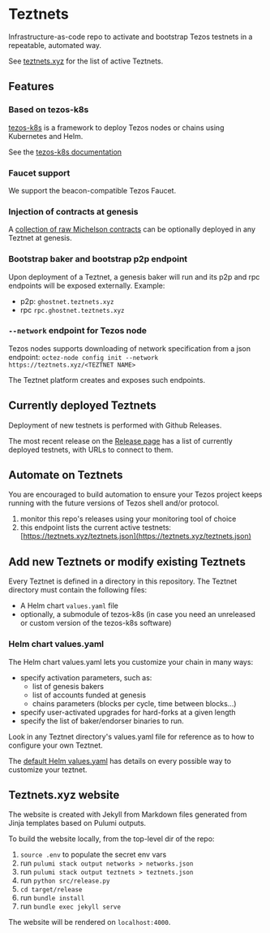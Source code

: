 # Teztnets

Infrastructure-as-code repo to activate and bootstrap Tezos testnets in a repeatable, automated way.

See [teztnets.xyz](https://teztnets.xyz) for the list of active Teztnets.

## Features

### Based on tezos-k8s

[tezos-k8s](https://github.com/oxheadalpha/tezos-k8s) is a framework to deploy Tezos nodes or chains using Kubernetes and Helm.

See the [tezos-k8s documentation](https://github.com/oxheadalpha/tezos-k8s/blob/master/README.md)

### Faucet support

We support the beacon-compatible Tezos Faucet.

### Injection of contracts at genesis

A [collection of raw Michelson contracts](https://github.com/oxheadalpha/teztnets/tree/main/bootstrap_contracts) can be optionally deployed in any Teztnet at genesis.

### Bootstrap baker and bootstrap p2p endpoint

Upon deployment of a Teztnet, a genesis baker will run and its p2p and rpc endpoints will be exposed externally.
Example:

- p2p: `ghostnet.teztnets.xyz`
- rpc `rpc.ghostnet.teztnets.xyz`

### `--network` endpoint for Tezos node

Tezos nodes supports downloading of network specification from a json endpoint: `octez-node config init --network https://teztnets.xyz/<TEZTNET NAME>`

The Teztnet platform creates and exposes such endpoints.

## Currently deployed Teztnets

Deployment of new testnets is performed with Github Releases.

The most recent release on the [Release page](https://github.com/oxheadalpha/teztnets/releases) has a list of currently deployed testnets, with URLs to connect to them.

## Automate on Teztnets

You are encouraged to build automation to ensure your Tezos project keeps running with the future versions of Tezos shell and/or protocol.

1. monitor this repo's releases using your monitoring tool of choice
1. this endpoint lists the current active testnets: [https://teztnets.xyz/teztnets.json](https://teztnets.xyz/teztnets.json)

## Add new Teztnets or modify existing Teztnets

Every Teztnet is defined in a directory in this repository. The Teztnet directory must contain the following files:

- A Helm chart `values.yaml` file
- optionally, a submodule of tezos-k8s (in case you need an unreleased or custom version of the tezos-k8s software)

### Helm chart values.yaml

The Helm chart values.yaml lets you customize your chain in many ways:

- specify activation parameters, such as:
  - list of genesis bakers
  - list of accounts funded at genesis
  - chains parameters (blocks per cycle, time between blocks...)
- specify user-activated upgrades for hard-forks at a given length
- specify the list of baker/endorser binaries to run.

Look in any Teztnet directory's values.yaml file for reference as to how to configure your own Teztnet.

The [default Helm values.yaml](https://github.com/oxheadalpha/tezos-k8s/blob/master/charts/tezos/values.yaml) has details on every possible way to customize your teztnet.

## Teztnets.xyz website

The website is created with Jekyll from Markdown files generated from Jinja templates based on Pulumi outputs.

To build the website locally, from the top-level dir of the repo:

1. `source .env` to populate the secret env vars
1. run `pulumi stack output networks > networks.json`
1. run `pulumi stack output teztnets > teztnets.json`
1. run `python src/release.py`
1. `cd target/release`
1. run `bundle install`
1. run `bundle exec jekyll serve`

The website will be rendered on `localhost:4000`.
